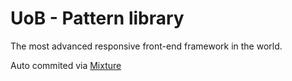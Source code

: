 # UoB - Pattern library

The most advanced responsive front-end framework in the world.

Auto commited via [Mixture](http://mixture.io)